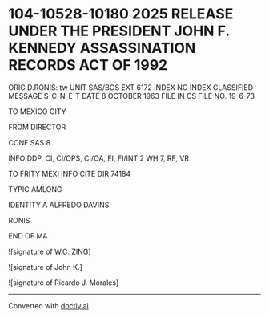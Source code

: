 # 104-10528-10180 2025 RELEASE UNDER THE PRESIDENT JOHN F. KENNEDY ASSASSINATION RECORDS ACT OF 1992

ORIG D.RONIS: tw
UNIT SAS/BOS
EXT 6172
INDEX
NO INDEX
CLASSIFIED MESSAGE
S-C-N-E-T
DATE 8 OCTOBER 1963 FILE IN CS FILE NO. 19-6-73

TO MEXICO CITY

FROM DIRECTOR

CONF SAS 8

INFO DDP, CI, CI/OPS, CI/OA, FI, FI/INT 2 WH 7, RF, VR

TO FRITY MEXI
INFO
CITE DIR 74184

TYPIC AMLONG

IDENTITY A ALFREDO DAVINS

RONIS

END OF MA

![signature of W.C. ZING]

![signature of John K.]

![signature of Ricardo J. Morales]


---
Converted with [doctly.ai](https://doctly.ai)
